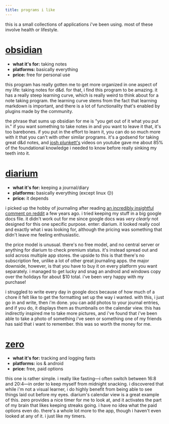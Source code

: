 ```yaml
---
title: programs i like
---
```


this is a small collections of applications i've been using. most of these involve health or lifestyle.

# [obsidian](https://obsidian.md/)
- **what it's for:** taking notes
- **platforms:** basically everything
- **price:** free for personal use

this program has really gotten me to get more organized in one aspect of my life: taking notes for d&d. for that, i find this program to be amazing. it has a really steep learning curve, which is really weird to think about for a note taking program. the learning curve stems from the fact that learning markdown is important, and there is a lot of functionality that's enabled by plugins made by the community.

the phrase that sums up obsidian for me is "you get out of it what you put in." if you want something to take notes in and you want to leave it that, it's too barebones. if you put in the effort to learn it, you can do so much more with it that you can't with other similar programs. it's a godsend for taking great d&d notes, and [josh plunkett's](https://www.youtube.com/@JoshPlunkett) videos on youtube gave me about 85% of the foundational knowledge i needed to know before really sinking my teeth into it.

# [diarium](https://diariumapp.com/)
- **what it's for:** keeping a journal/diary
- **platforms:** basically everything (except linux 😔)
- **price:** it depends

i picked up the hobby of journaling after reading [an incredibly insightful comment on reddit](https://www.reddit.com/r/AskReddit/comments/i7rwsh/comment/g142sr2/) a few years ago. i tried keeping my stuff in a big google docs file. it didn't work out for me since google docs was *very clearly* not designed for this one specific purpose. enter: diarium. it looked really cool and exactly what i was looking for, although the pricing was something that didn't leave me feeling enthusiastic.

the price model is unusual. there's no free model, and no central server or anything for diarium to check premium status. it's instead spread out and sold across multiple app stores. the upside to this is that there's no subscription fee, unlike a lot of other great journaling apps. the major downside, however, is that you have to buy it on every platform you want separately. i managed to get lucky and snag an android and windows copy over the holidays for about $10 total. i've been very happy with my purchase!

i struggled to write every day in google docs because of how much of a chore it felt like to get the formatting set up the way i wanted. with this, i just go in and write, then i'm done. you can add photos to your journal entries, and if you do, it displays them as thumbnails on the calendar view. this has indirectly inspired me to take more pictures, and i've found that i've been able to take a photo of something i've seen or something one of my friends has said that i want to remember. this was so worth the money for me.

# [zero](https://play.google.com/store/apps/details?id=com.zerofasting.zero&hl=en_US&gl=US)
- **what it's for:** tracking and logging fasts
- **platforms:** ios & android
- **price:** free, paid options

this one is rather simple. i really like fasting—i often switch between 16:8 and 20:4—in order to keep myself from midnight snacking. i discovered that while i'm not a visual learner, i do highly benefit from being able to see things laid out before my eyes. diarium's calendar view is a great example of this. zero provides a nice timer for me to look at, and it activates the part of my brain that likes keeping streaks going. i have no idea what the paid options even do. there's a whole lot more to the app, though i haven't even looked at any of it. i just like my timers.